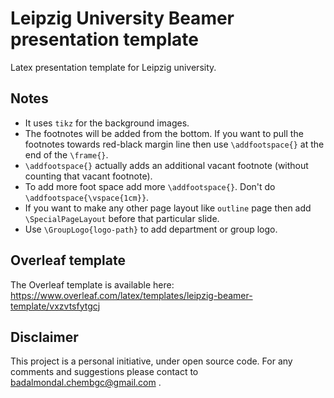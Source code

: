 # Leipzig University Beamer presentation template
Latex presentation template for Leipzig university.

## Notes
* It uses `tikz` for the background images.
* The footnotes will be added from the bottom. If you want to pull the footnotes towards red-black margin line then use `\addfootspace{}` at the end of the `\frame{}`.
* `\addfootspace{}` actually adds an additional vacant footnote (without counting that vacant footnote).
* To add more foot space add more `\addfootspace{}`. Don't do `\addfootspace{\vspace{1cm}}`.
* If you want to make any other page layout like `outline` page then add `\SpecialPageLayout` before that particular slide.
* Use `\GroupLogo{logo-path}` to add department or group logo.

## Overleaf template
The Overleaf template is available here:
https://www.overleaf.com/latex/templates/leipzig-beamer-template/vxzvtsfytgcj

## Disclaimer
This project is a personal initiative, under open source code. For any comments and suggestions please contact to badalmondal.chembgc@gmail.com .
